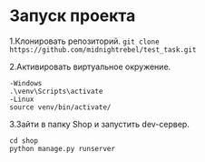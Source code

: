 # Запуск проекта
1.Клонировать репозиторий.
`git clone https://github.com/midnightrebel/test_task.git`

2.Активировать виртуальное окружение.
```
-Windows
.\venv\Scripts\activate
-Linux
source venv/bin/activate/
```
3.Зайти в папку Shop и запустить dev-сервер.
```
cd shop
python manage.py runserver
```


